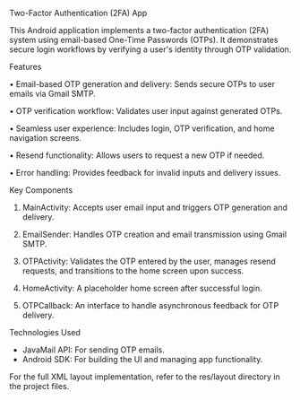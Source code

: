   Two-Factor Authentication (2FA) App

                               
This Android application implements a two-factor authentication (2FA) system using email-based One-Time Passwords (OTPs). It demonstrates secure login workflows by verifying a user's identity through OTP validation.

Features

•	Email-based OTP generation and delivery: Sends secure OTPs to user emails via Gmail SMTP.

•	OTP verification workflow: Validates user input against generated OTPs.

•	Seamless user experience: Includes login, OTP verification, and home navigation screens.

•	Resend functionality: Allows users to request a new OTP if needed.

•	Error handling: Provides feedback for invalid inputs and delivery issues.



Key Components
1. MainActivity: Accepts user email input and triggers OTP generation and delivery.
   
2. EmailSender: Handles OTP creation and email transmission using Gmail SMTP.
   
3. OTPActivity: Validates the OTP entered by the user, manages resend requests, and transitions to the home screen upon success.
   
4. HomeActivity: A placeholder home screen after successful login.
   
5. OTPCallback: An interface to handle asynchronous feedback for OTP delivery.



Technologies Used
- JavaMail API: For sending OTP emails.
- Android SDK: For building the UI and managing app functionality.

For the full XML layout implementation, refer to the res/layout directory in the project files.
